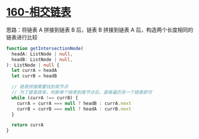 # [160-相交链表](https://leetcode-cn.com/problems/intersection-of-two-linked-lists/)

思路：将链表 A 拼接到链表 B 后，链表 B 拼接到链表 A 后，构造两个长度相同的链表进行比较

```ts
function getIntersectionNode(
  headA: ListNode | null,
  headB: ListNode | null,
): ListNode | null {
  let currA = headA
  let currB = headB

  // 链表拼接需要找到尾节点
  // 为了提高效率，判断单个链表到尾节点后，直接遍历另一个链表即可
  while (currA !== currB) {
    currA = currA === null ? headB : currA.next
    currB = currB === null ? headA : currB.next
  }

  return currA
}
```
